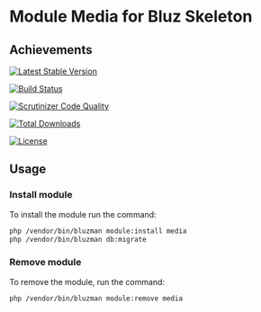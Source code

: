 # Module Media for Bluz Skeleton
## Achievements

[![Latest Stable Version](https://img.shields.io/packagist/v/bluzphp/module-media.svg?label=version&style=flat)](https://packagist.org/packages/bluzphp/module-media)

[![Build Status](https://img.shields.io/travis/bluzphp/module-media/master.svg?style=flat)](https://travis-ci.org/bluzphp/module-media)

[![Scrutinizer Code Quality](https://img.shields.io/scrutinizer/g/bluzphp/module-media.svg?style=flat)](https://scrutinizer-ci.com/g/bluzphp/module-media/)

[![Total Downloads](https://img.shields.io/packagist/dt/bluzphp/module-media.svg?style=flat)](https://packagist.org/packages/bluzphp/module-media)

[![License](https://img.shields.io/packagist/l/bluzphp/module-media.svg?style=flat)](https://packagist.org/packages/bluzphp/module-media)

## Usage
### Install module
To install the module run the command:
  
```bash
php /vendor/bin/bluzman module:install media
php /vendor/bin/bluzman db:migrate
```

### Remove module
To remove the module, run the command:
    
```bash
php /vendor/bin/bluzman module:remove media
```

